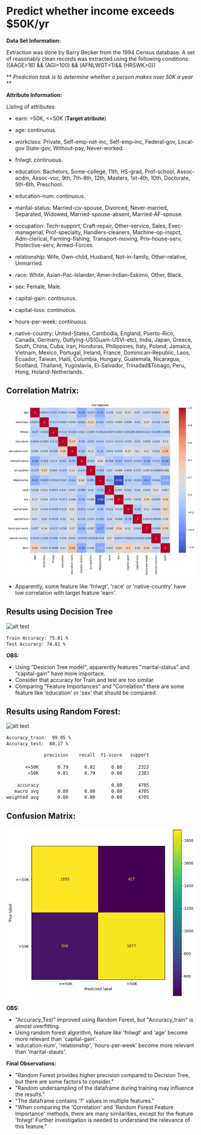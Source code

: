 # **Predict whether income exceeds $50K/yr**

**Data Set Information:**

Extraction was done by Barry Becker from the 1994 Census database. A set of reasonably clean records was extracted using the following conditions: ((AAGE>16) && (AGI>100) && (AFNLWGT>1)&& (HRSWK>0))

** *Prediction task is to determine whether a person makes over 50K a year* **

**Attribute Information:**

Listing of attributes:

* earn: >50K, <=50K (**Target atribute**)

* age: continuous.
* workclass: Private, Self-emp-not-inc, Self-emp-inc, Federal-gov, Local-gov State-gov, Without-pay, Never-worked.
* fnlwgt: continuous.
* education: Bachelors, Some-college, 11th, HS-grad, Prof-school, Assoc-acdm, Assoc-voc, 9th, 7th-8th, 12th, Masters, 1st-4th, 10th, Doctorate, 5th-6th, Preschool.
* education-num: continuous.
* marital-status: Married-civ-spouse, Divorced, Never-married, Separated, Widowed, Married-spouse-absent, Married-AF-spouse.
* occupation: Tech-support, Craft-repair, Other-service, Sales, Exec-managerial, Prof-specialty, Handlers-cleaners, Machine-op-inspct, Adm-clerical, Farming-fishing, Transport-moving, Priv-house-serv, Protective-serv, Armed-Forces.
* relationship: Wife, Own-child, Husband, Not-in-family, Other-relative, Unmarried.
* race: White, Asian-Pac-Islander, Amer-Indian-Eskimo, Other, Black.
* sex: Female, Male.
* capital-gain: continuous.
* capital-loss: continuous.
* hours-per-week: continuous.
* native-country: United-States, Cambodia, England, Puerto-Rico, Canada, Germany, Outlying-US(Guam-USVI-etc), India, Japan, Greece, South, China, Cuba, Iran, Honduras, Philippines, Italy, Poland, Jamaica, Vietnam, Mexico, Portugal, Ireland, France, Dominican-Republic, Laos, Ecuador, Taiwan, Haiti, Columbia, Hungary, Guatemala, Nicaragua, Scotland, Thailand, Yugoslavia, El-Salvador, Trinadad&Tobago, Peru, Hong, Holand-Netherlands.


## Correlation Matrix:

![alt text](https://github.com/Cristhian-Ninanya/Predict_income_exceeds_50K/blob/main/images/correlation.png?raw=true)

* Apparently, some feature like 'fnlwgt', 'race' or 'native-country' have low correlation with target feature 'earn'.

## Results using Decision Tree

![alt text](https://github.com/Cristhian-Ninanya/Predict_income_exceeds_50K/blob/main/images/feature_import_tree.png?raw=true)

```
Train Accuracy: 75.81 %
Test Accuracy: 74.81 %
```
**OBS:**
* Using "Desicion Tree model", apparently features "marital-status" and "capital-gain" have more importace.
* Consider that accuracy for Train and test are too similar.
* Comparing "Feature Importances" and "Correlation" there are some feature like 'education' or 'sex' that should be compared.


## Results using Random Forest:

![alt text](https://github.com/Cristhian-Ninanya/Predict_income_exceeds_50K/blob/main/images/feature_import_forest.png?raw=true)

```
Accuracy_train:  99.05 %
Accuracy_test:  80.17 %
```

```
              precision    recall  f1-score   support

       <=50K       0.79      0.82      0.80      2322
        >50K       0.81      0.79      0.80      2383

    accuracy                           0.80      4705
   macro avg       0.80      0.80      0.80      4705
weighted avg       0.80      0.80      0.80      4705
```
## Confusion Matrix:

![alt text](https://github.com/Cristhian-Ninanya/Predict_income_exceeds_50K/blob/main/images/conf_matrix.png?raw=true)


**OBS:**
* "Accuracy_Test" improved using Random Forest, but "Accuracy_train" is almost overfitting. 
* Using random forest algorithm, feature like 'fnlwgt' and 'age' become more relevant than 'capital-gain'.
* 'education-num', 'relationship', 'hours-per-week' become more relevant than 'marital-stauts'.

**Final Observations:**

* "Random Forest provides higher precision compared to Decision Tree, but there are some factors to consider."
* "Random undersampling of the dataframe during training may influence the results."
* "The dataframe contains '?' values in multiple features."
* "When comparing the 'Correlation' and 'Random Forest Feature Importance' methods, there are many similarities, except for the feature 'fnlwgt' Further investigation is needed to understand the relevance of this feature."
